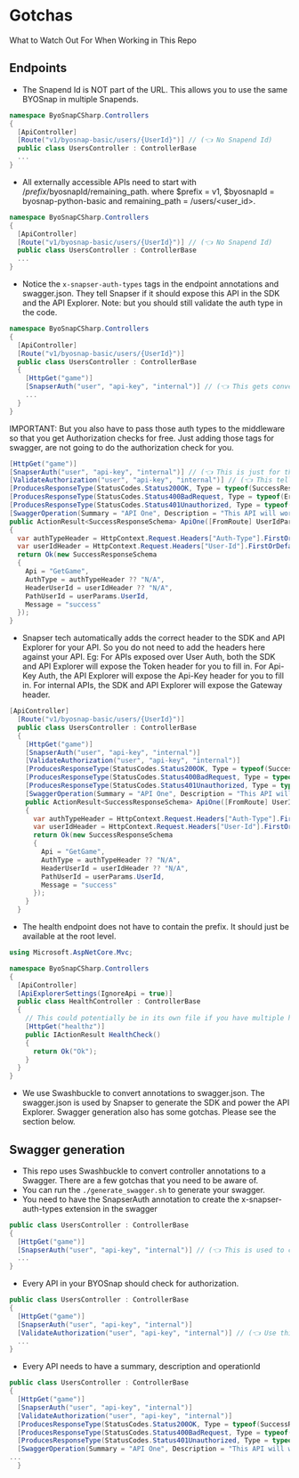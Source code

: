 # Gotchas
What to Watch Out For When Working in This Repo

## Endpoints
- The Snapend Id is NOT part of the URL. This allows you to use the same BYOSnap in multiple Snapends.
```csharp
namespace ByoSnapCSharp.Controllers
{
  [ApiController]
  [Route("v1/byosnap-basic/users/{UserId}")] // (👈 No Snapend Id)
  public class UsersController : ControllerBase
  ...
}
```
- All externally accessible APIs need to start with /$prefix/$byosnapId/remaining_path. where $prefix = v1, $byosnapId = byosnap-python-basic and remaining_path = /users/<user_id>.
```csharp
namespace ByoSnapCSharp.Controllers
{
  [ApiController]
  [Route("v1/byosnap-basic/users/{UserId}")] // (👈 No Snapend Id)
  public class UsersController : ControllerBase
  ...
}
```
- Notice the `x-snapser-auth-types` tags in the endpoint annotations and swagger.json. They tell Snapser if it should expose this API in the SDK and the API Explorer. Note: but you should still validate the auth type in the code.
```csharp
namespace ByoSnapCSharp.Controllers
{
  [ApiController]
  [Route("v1/byosnap-basic/users/{UserId}")]
  public class UsersController : ControllerBase
  {
    [HttpGet("game")]
    [SnapserAuth("user", "api-key", "internal")] // (👈 This gets converted to x-snapser-auth-types in swagger.json)
    ...
  }
}
```

IMPORTANT: But you also have to pass those auth types to the middleware so that you get Authorization checks for free. Just adding those tags for swagger, are not going to do the authorization check for you.
```csharp
[HttpGet("game")]
[SnapserAuth("user", "api-key", "internal")] // (👈 This is just for the swagger)
[ValidateAuthorization("user", "api-key", "internal")] // (👈 This tells the middleware that user auth, app auth and internal auth are allowed)
[ProducesResponseType(StatusCodes.Status200OK, Type = typeof(SuccessResponseSchema))]
[ProducesResponseType(StatusCodes.Status400BadRequest, Type = typeof(ErrorResponseSchema))]
[ProducesResponseType(StatusCodes.Status401Unauthorized, Type = typeof(ErrorResponseSchema))]
[SwaggerOperation(Summary = "API One", Description = "This API will work with User and Api-Key auth. With a valid user token and api-key, you can access this API.", OperationId = "API One")]
public ActionResult<SuccessResponseSchema> ApiOne([FromRoute] UserIdParameterSchema userParams)
{
  var authTypeHeader = HttpContext.Request.Headers["Auth-Type"].FirstOrDefault();
  var userIdHeader = HttpContext.Request.Headers["User-Id"].FirstOrDefault();
  return Ok(new SuccessResponseSchema
  {
    Api = "GetGame",
    AuthType = authTypeHeader ?? "N/A",
    HeaderUserId = userIdHeader ?? "N/A",
    PathUserId = userParams.UserId,
    Message = "success"
  });
}
```
- Snapser tech automatically adds the correct header to the SDK and API Explorer for your API. So you do not need to add the headers here against your API. Eg: For APIs exposed over User Auth, both the SDK and API Explorer will expose the Token header for you to fill in. For Api-Key Auth, the API Explorer will expose the Api-Key header for you to fill in. For internal APIs, the SDK and API Explorer will expose the Gateway header.
```csharp
[ApiController]
  [Route("v1/byosnap-basic/users/{UserId}")]
  public class UsersController : ControllerBase
  {
    [HttpGet("game")]
    [SnapserAuth("user", "api-key", "internal")]
    [ValidateAuthorization("user", "api-key", "internal")]
    [ProducesResponseType(StatusCodes.Status200OK, Type = typeof(SuccessResponseSchema))]
    [ProducesResponseType(StatusCodes.Status400BadRequest, Type = typeof(ErrorResponseSchema))]
    [ProducesResponseType(StatusCodes.Status401Unauthorized, Type = typeof(ErrorResponseSchema))]
    [SwaggerOperation(Summary = "API One", Description = "This API will work with User and Api-Key auth. With a valid user token and api-key, you can access this API.", OperationId = "API One")] // (👈 Notice no header has been added here)
    public ActionResult<SuccessResponseSchema> ApiOne([FromRoute] UserIdParameterSchema userParams)
    {
      var authTypeHeader = HttpContext.Request.Headers["Auth-Type"].FirstOrDefault();
      var userIdHeader = HttpContext.Request.Headers["User-Id"].FirstOrDefault();
      return Ok(new SuccessResponseSchema
      {
        Api = "GetGame",
        AuthType = authTypeHeader ?? "N/A",
        HeaderUserId = userIdHeader ?? "N/A",
        PathUserId = userParams.UserId,
        Message = "success"
      });
    }
  }
```
- The health endpoint does not have to contain the prefix. It should just be available at the root level.
```csharp
using Microsoft.AspNetCore.Mvc;

namespace ByoSnapCSharp.Controllers
{
  [ApiController]
  [ApiExplorerSettings(IgnoreApi = true)]
  public class HealthController : ControllerBase
  {
    // This could potentially be in its own file if you have multiple health checks or system-wide actions.
    [HttpGet("healthz")]
    public IActionResult HealthCheck()
    {
      return Ok("Ok");
    }
  }
}
```
- We use Swashbuckle to convert annotations to swagger.json. The swagger.json is used by Snapser to generate the SDK and power the API Explorer. Swagger generation also has some gotchas. Please see the section below.

## Swagger generation
- This repo uses Swashbuckle to convert controller annotations to a Swagger. There are a few gotchas that you need to be aware of.
- You can run the `./generate_swagger.sh` to generate your swagger.
- You need to have the SnapserAuth annotation to create the x-snapser-auth-types extension in the swagger
```csharp
public class UsersController : ControllerBase
{
  [HttpGet("game")]
  [SnapserAuth("user", "api-key", "internal")] // (👈 This is used to create x-snapser-auth-types)
  ...
}
```
- Every API in your BYOSnap should check for authorization.
```csharp
public class UsersController : ControllerBase
{
  [HttpGet("game")]
  [SnapserAuth("user", "api-key", "internal")]
  [ValidateAuthorization("user", "api-key", "internal")] // (👈 Use this to validate one of user, api-key, internal auth for this endpoint)
  ...
}
```
- Every API needs to have a summary, description and operationId
```csharp
public class UsersController : ControllerBase
{
  [HttpGet("game")]
  [SnapserAuth("user", "api-key", "internal")]
  [ValidateAuthorization("user", "api-key", "internal")]
  [ProducesResponseType(StatusCodes.Status200OK, Type = typeof(SuccessResponseSchema))]
  [ProducesResponseType(StatusCodes.Status400BadRequest, Type = typeof(ErrorResponseSchema))]
  [ProducesResponseType(StatusCodes.Status401Unauthorized, Type = typeof(ErrorResponseSchema))]
  [SwaggerOperation(Summary = "API One", Description = "This API will work with User and Api-Key auth. With a valid user token and api-key, you can access this API.", OperationId = "API One")] // (👈 OperationId is used to generate the method name in the SDK and in the API Explorer. Summary and Description fields are required.)
...
  }
```
